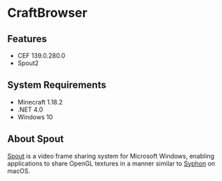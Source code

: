 # CraftBrowser

## Features
- CEF 139.0.280.0
- Spout2
## System Requirements
- Minecraft 1.18.2
- .NET 4.0
-  Windows 10


## About Spout

[Spout](https://spout.zeal.co/) is a video frame sharing system for Microsoft Windows, enabling applications to share OpenGL textures in a manner similar to [Syphon](https://github.com/Syphon) on macOS.
